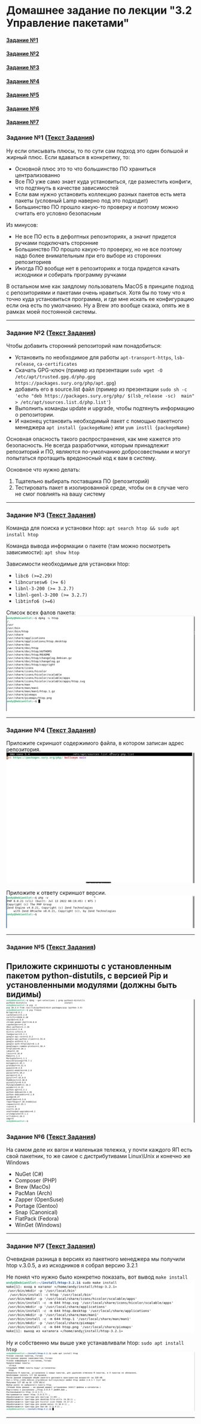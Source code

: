 # Домашнее задание по лекции "3.2 Управление пакетами"

#### [Задание №1](#задание-1-текст-задания)
#### [Задание №2](#задание-2-текст-задания)
#### [Задание №3](#задание-3-текст-задания)
#### [Задание №4](#задание-4-текст-задания)
#### [Задание №5](#задание-5-текст-задания)
#### [Задание №6](#задание-6-текст-задания)
#### [Задание №7](#задание-7-текст-задания)

### Задание №1 ([Текст Задания](https://github.com/netology-code/slin-homeworks/blob/slin-7/3-02.md#%D0%BA%D0%B5%D0%B9%D1%81-1))

Ну если описывать плюсы, то по сути сам подход это один большой и жирный плюс. Если вдаваться в конкретику, то:
+ Основной плюс это то что большинство ПО храниться централизованно
+ Все ПО уже само знает куда установиться, где разместить конфиги, что подтянуть в качестве зависимостей
+ Если вам нужно установить коллекцию разных пакетов есть мета пакеты (условный Lamp наверно под это подходит)
+ Большинство ПО прошло какую-то проверку и поэтому можно считать его условно безопасным

Из минусов:
+ Не все ПО есть в дефолтных репозиториях, а значит придется ручками подключать сторонние
+ Большинство ПО прошло какую-то проверку, но не все поэтому надо более внимательным при его выборе из сторонних репозиториев
+ Иногда ПО вообще нет в репозиториях и тогда придется качать исходники и собирать программу ручками

В остальном мне как заядлому пользователь MacOS в принципе подход с репозиториями и пакетами очень нравиться. Хотя бы 
по тому что я точно куда установиться программа, и где мне искать ее конфигурацию если она есть по умолчанию. Ну а Brew 
это вообще сказка, опять же в рамках моей постоянной системы.

---

### Задание №2 ([Текст Задания](https://github.com/netology-code/slin-homeworks/blob/slin-7/3-02.md#%D0%BA%D0%B5%D0%B9%D1%81-2))

Чтобы добавить сторонний репозиторий нам понадобиться:
+ Установить по необходимое для работы `apt-transport-https`, `lsb-release`, `ca-certificates`
+ Скачать GPG-ключ (пример из презентации `sudo wget -O /etc/apt/trusted.gpg.d/php.gpg https://packages.sury.org/php/apt.gpg`)
+ добавить его в source.list файл (пример из презентации `sudo sh -c 'echo "deb https://packages.sury.org/php/ $(lsb_release -sc) 
main" > /etc/apt/sources.list.d/php.list'`)
+ Выполнить команды update и upgrade, чтобы подтянуть информацию о репозитории.
+ И наконец установить необходимый пакет с помощью пакетного менеджера `apt install {packegeName}` или `yum instll {packegeName}`

Основная опасность такого распространения, как мне кажется это безопасность. Не всегда разработчики, которым принадлежит 
репозиторий и ПО, являются по-умолчанию добросовестными и могут попытаться протащить вредоносный код к вам в систему.

Основное что нужно делать:
1. Тщательно выбирать поставщика ПО (репозиторий)
2. Тестировать пакет в изолированной среде, чтобы он в случае чего не смог повлиять на вашу систему

---

### Задание №3 ([Текст Задания](https://github.com/netology-code/slin-homeworks/blob/slin-7/3-02.md#%D0%BA%D0%B5%D0%B9%D1%81-3))

Команда для поиска и установки htop: `apt search htop && sudo apt install htop`

Команда вывода информации о пакете (там можно посмотреть зависимости): `apt show htop`

Зависимости необходимые для установки htop:
+ `libc6 (>=2.29)`
+ `libncursesw6 (>= 6)`
+ `libnl-3-200 (>= 3.2.7)`
+ `libnl-genl-3-200 (>= 3.2.7)`
+ `libtinfo6 (>=6)`

Список всех фалов пакета:
![Result 1](assets/images/hw-13/hw-13-03-1.png)


---

### Задание №4 ([Текст Задания](https://github.com/netology-code/slin-homeworks/blob/slin-7/3-02.md#%D0%BA%D0%B5%D0%B9%D1%81-4))

Приложите скриншот содержимого файла, в котором записан адрес репозитория.
![Result 2](assets/images/hw-13/hw-13-04-1.png)

Приложите к ответу скриншот версии.
![Result 3](assets/images/hw-13/hw-13-04-2.png)

---

### Задание №5 ([Текст Задания](https://github.com/netology-code/slin-homeworks/blob/slin-7/3-02.md#%D0%BA%D0%B5%D0%B9%D1%81-5))

Приложите скриншоты с установленным пакетом python-distutils, с версией Pip и установленными модулями (должны быть видимы)
![Result 4](assets/images/hw-13/hw-13-05-1.png)
---

### Задание №6 ([Текст Задания](https://github.com/netology-code/slin-homeworks/blob/slin-7/3-02.md#%D0%BA%D0%B5%D0%B9%D1%81-6))

На самом деле их вагон и маленькая тележка, у почти каждого ЯП есть свой пакетник, то же самое с дистрибутивами Linux\Unix
и конечно же Windows

+ NuGet (C#)
+ Composer (PHP)
+ Brew (MacOs)
+ PacMan (Arch)
+ Zapper (OpenSuse)
+ Portage (Gentoo)
+ Snap (Canonical)
+ FlatPack (Fedora)
+ WinGet (Windows)

---

### Задание №7 ([Текст Задания](https://github.com/netology-code/slin-homeworks/blob/slin-7/3-02.md#%D0%BA%D0%B5%D0%B9%D1%81-7))

Очевидная разница в версиях из пакетного менеджера мы получили htop v.3.0.5, а из исходников я собрал версию 3.2.1

Не понял что нужно было конкретно показать, вот вывод `make install`
![Result 5](assets/images/hw-13/hw-13-07-1.png)

Ну и собственно мы выше уже устанавливали htop: `sudo apt install htop`
![Result 6](assets/images/hw-13/hw-13-07-2.png)

---
